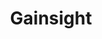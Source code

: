 ---
blog: https://gainsight.com/blog/
facebook: https://facebook.com/gainsight
instagram: https://instagram.com/gainsight
linkedin: https://linkedin.com/company/gainsight
logohandle: gainsight
sort: gainsight
title: Gainsight
twitter: https://x.com/gainsighthq
website: https://www.gainsight.com/
---